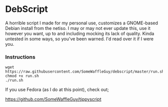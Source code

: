 # DebScript
A horrible script I made for my personal use, customizes a GNOME-based Debian install from the netiso. I may or may not ever update this, use it however you want, up to and including mocking its lack of quality. Kinda untested in some ways, so you've been warned. I'd read over it if I were you.

### Instructions

```
wget https://raw.githubusercontent.com/SomeWaffleGuy/debscript/master/run.sh
chmod +x run.sh
./run.sh
```

If you use Fedora (as I do at this point), check out;

https://github.com/SomeWaffleGuy/tippyscript
